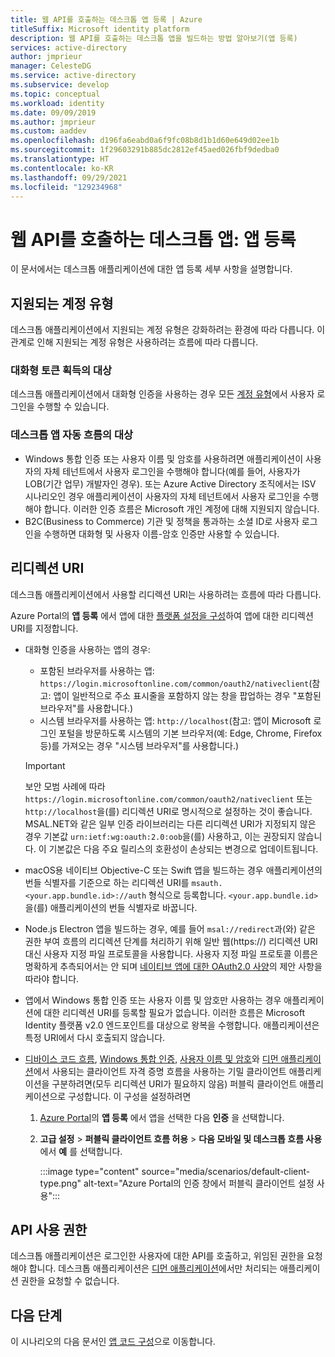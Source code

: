 ```yaml
---
title: 웹 API를 호출하는 데스크톱 앱 등록 | Azure
titleSuffix: Microsoft identity platform
description: 웹 API를 호출하는 데스크톱 앱을 빌드하는 방법 알아보기(앱 등록)
services: active-directory
author: jmprieur
manager: CelesteDG
ms.service: active-directory
ms.subservice: develop
ms.topic: conceptual
ms.workload: identity
ms.date: 09/09/2019
ms.author: jmprieur
ms.custom: aaddev
ms.openlocfilehash: d196fa6eabd0a6f9fc08b8d1b1d60e649d02ee1b
ms.sourcegitcommit: 1f29603291b885dc2812ef45aed026fbf9dedba0
ms.translationtype: HT
ms.contentlocale: ko-KR
ms.lasthandoff: 09/29/2021
ms.locfileid: "129234968"
---
```

# <a name="desktop-app-that-calls-web-apis-app-registration"></a>웹 API를 호출하는 데스크톱 앱: 앱 등록

이 문서에서는 데스크톱 애플리케이션에 대한 앱 등록 세부 사항을 설명합니다.

## <a name="supported-account-types"></a>지원되는 계정 유형

데스크톱 애플리케이션에서 지원되는 계정 유형은 강화하려는 환경에 따라 다릅니다. 이 관계로 인해 지원되는 계정 유형은 사용하려는 흐름에 따라 다릅니다.

### <a name="audience-for-interactive-token-acquisition"></a>대화형 토큰 획득의 대상

데스크톱 애플리케이션에서 대화형 인증을 사용하는 경우 모든 [계정 유형](quickstart-register-app.md)에서 사용자 로그인을 수행할 수 있습니다.

### <a name="audience-for-desktop-app-silent-flows"></a>데스크톱 앱 자동 흐름의 대상

- Windows 통합 인증 또는 사용자 이름 및 암호를 사용하려면 애플리케이션이 사용자의 자체 테넌트에서 사용자 로그인을 수행해야 합니다(예를 들어, 사용자가 LOB(기간 업무) 개발자인 경우). 또는 Azure Active Directory 조직에서는 ISV 시나리오인 경우 애플리케이션이 사용자의 자체 테넌트에서 사용자 로그인을 수행해야 합니다. 이러한 인증 흐름은 Microsoft 개인 계정에 대해 지원되지 않습니다.
- B2C(Business to Commerce) 기관 및 정책을 통과하는 소셜 ID로 사용자 로그인을 수행하면 대화형 및 사용자 이름-암호 인증만 사용할 수 있습니다.

## <a name="redirect-uris"></a>리디렉션 URI

데스크톱 애플리케이션에서 사용할 리디렉션 URI는 사용하려는 흐름에 따라 다릅니다.

Azure Portal의 **앱 등록** 에서 앱에 대한 [플랫폼 설정을 구성](quickstart-register-app.md#add-a-redirect-uri)하여 앱에 대한 리디렉션 URI를 지정합니다.

- 대화형 인증을 사용하는 앱의 경우:

  - 포함된 브라우저를 사용하는 앱: `https://login.microsoftonline.com/common/oauth2/nativeclient`(참고: 앱이 일반적으로 주소 표시줄을 포함하지 않는 창을 팝업하는 경우 "포함된 브라우저"를 사용합니다.)
  - 시스템 브라우저를 사용하는 앱: `http://localhost`(참고: 앱이 Microsoft 로그인 포털을 방문하도록 시스템의 기본 브라우저(예: Edge, Chrome, Firefox 등)를 가져오는 경우 "시스템 브라우저"를 사용합니다.)
  
  > [!IMPORTANT]
  > 보안 모범 사례에 따라 `https://login.microsoftonline.com/common/oauth2/nativeclient` 또는 `http://localhost`을(를) 리디렉션 URI로 명시적으로 설정하는 것이 좋습니다. MSAL.NET와 같은 일부 인증 라이브러리는 다른 리디렉션 URI가 지정되지 않은 경우 기본값 `urn:ietf:wg:oauth:2.0:oob`을(를) 사용하고, 이는 권장되지 않습니다. 이 기본값은 다음 주요 릴리스의 호환성이 손상되는 변경으로 업데이트됩니다.

- macOS용 네이티브 Objective-C 또는 Swift 앱을 빌드하는 경우 애플리케이션의 번들 식별자를 기준으로 하는 리디렉션 URI를  `msauth.<your.app.bundle.id>://auth` 형식으로 등록합니다. `<your.app.bundle.id>`을(를) 애플리케이션의 번들 식별자로 바꿉니다.
- Node.js Electron 앱을 빌드하는 경우, 예를 들어 `msal://redirect`과(와) 같은 권한 부여 흐름의 리디렉션 단계를 처리하기 위해 일반 웹(https://) 리디렉션 URI 대신 사용자 지정 파일 프로토콜을 사용합니다. 사용자 지정 파일 프로토콜 이름은 명확하게 추측되어서는 안 되며 [네이티브 앱에 대한 OAuth2.0 사양](https://tools.ietf.org/html/rfc8252#section-7.1)의 제안 사항을 따라야 합니다.
- 앱에서 Windows 통합 인증 또는 사용자 이름 및 암호만 사용하는 경우 애플리케이션에 대한 리디렉션 URI를 등록할 필요가 없습니다. 이러한 흐름은 Microsoft Identity 플랫폼 v2.0 엔드포인트를 대상으로 왕복을 수행합니다. 애플리케이션은 특정 URI에서 다시 호출되지 않습니다.
- [디바이스 코드 흐름](scenario-desktop-acquire-token-device-code-flow.md), [Windows 통합 인증](scenario-desktop-acquire-token-integrated-windows-authentication.md), [사용자 이름 및 암호](scenario-desktop-acquire-token-username-password.md)와 [디먼 애플리케이션](scenario-daemon-overview.md)에서 사용되는 클라이언트 자격 증명 흐름을 사용하는 기밀 클라이언트 애플리케이션을 구분하려면(모두 리디렉션 URI가 필요하지 않음) 퍼블릭 클라이언트 애플리케이션으로 구성합니다. 이 구성을 설정하려면

    1. <a href="https://portal.azure.com/" target="_blank">Azure Portal</a>의 **앱 등록** 에서 앱을 선택한 다음 **인증** 을 선택합니다.
    1. **고급 설정** > **퍼블릭 클라이언트 흐름 허용** > **다음 모바일 및 데스크톱 흐름 사용** 에서 **예** 를 선택합니다.

        :::image type="content" source="media/scenarios/default-client-type.png" alt-text="Azure Portal의 인증 창에서 퍼블릭 클라이언트 설정 사용":::

## <a name="api-permissions"></a>API 사용 권한

데스크톱 애플리케이션은 로그인한 사용자에 대한 API를 호출하고, 위임된 권한을 요청해야 합니다. 데스크톱 애플리케이션은 [디먼 애플리케이션](scenario-daemon-overview.md)에서만 처리되는 애플리케이션 권한을 요청할 수 없습니다.

## <a name="next-steps"></a>다음 단계

이 시나리오의 다음 문서인 [앱 코드 구성](scenario-desktop-app-configuration.md)으로 이동합니다.
